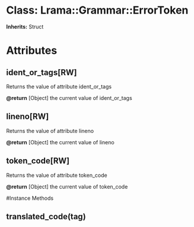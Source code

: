 # Class: Lrama::Grammar::ErrorToken
**Inherits:** Struct
    



# Attributes
## ident_or_tags[RW] [](#attribute-i-ident_or_tags)
Returns the value of attribute ident_or_tags

**@return** [Object] the current value of ident_or_tags

## lineno[RW] [](#attribute-i-lineno)
Returns the value of attribute lineno

**@return** [Object] the current value of lineno

## token_code[RW] [](#attribute-i-token_code)
Returns the value of attribute token_code

**@return** [Object] the current value of token_code


#Instance Methods
## translated_code(tag) [](#method-i-translated_code)

